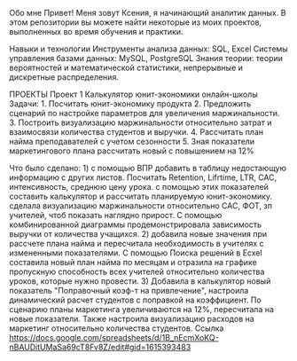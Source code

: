 Обо мне
Привет! Меня зовут Ксения, я начинающий аналитик данных.  В этом репозитории вы можете найти некоторые из моих проектов, выполненных во время обучения и практики.

Навыки и технологии
Инструменты анализа данных: SQL, Excel
Системы управления базами данных: MySQL, PostgreSQL
Знания теории: теории вероятностей и математической статистики, непрерывные и дискретные распределения.

ПРОЕКТЫ
Проект 1 Калькулятор юнит-экономики онлайн-школы
Задачи: 1. Посчитать юнит-экономику продукта
        2. Предложить сценарий по настройке параметров для увеличения маржинальности.
        3. Построить визуализацию маржинальности относительно затрат и взаимосвязи количества студентов и выручки.
        4. Рассчитать план найма преподавателей с учетом сезонности
        5. Зная показатели маркетингового плана рассчитать новый с повышением на 12%
        
Что было сделано: 1) с помощью ВПР добавить в таблицу недостающую информацию с других листов. Посчитать Retention, Lifrtime, LTR, CAC, интенсивность, среднюю цену урока. 
                    с помощью этих показателей составить калькулятор и рассчитать планируемую юнит-экономику.
                    сделала визуализацию маржинальности относительно CAC, ФОТ, зп учителей, чтоб показать наглядно прирост. С помощью комбинированной диаграммы продемонстрировала зависимость выручки от количества учащихся.
                  2) добавила новые значения при рассчете плана найма и пересчитала необходимость в учителях с измененными показателями. С помощью Поиска решений в Ecxel составила новый план найма по месяцам и отразила на графике пропускную способность всех учителей 
                    относительно количества уроков, которые нужно провести.
                  3) Добавила в калькулятор новый показатель "Поправочный коэф-т на привлечение", настроила динамический расчет студентов с поправкой на коэффициент. По сценарию планы маркетинга увеличиваются на 12%, пересчитала на новые показатели.
                    Также настроила визуализацию расходов на маркетинг относительно количества студентов.
Ссылка    https://docs.google.com/spreadsheets/d/1B_nEcmXoKQ-nBAUDitUMaSa69cT8Fv8Z/edit#gid=1615393483


